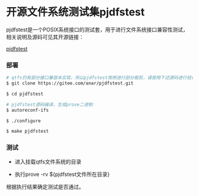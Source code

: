 # 开源文件系统测试集pjdfstest

pjdfstest是一个POSIX系统接口的测试套，用于进行文件系统接口兼容性测试，相关说明及源码可见其开源链接：

[pjdfstest](https://github.com/pjd/pjdfstest)

### 部署

```bash
# qtfs仍有部分接口兼容未实现，所以pjdfstest用例进行部分裁剪，请使用下述源码进行验证
$ git clone https://gitee.com/anar/pjdfstest.git

$ cd pjdfstest

# pjdfstest源码编译，生成prove二进制
$ autoreconf-ifs

$ ./configure

$ make pjdfstest

```

### 测试

* 进入挂载qtfs文件系统的目录

* 执行prove -rv ${pjdfstest文件所在目录}

根据执行结果确定测试是否通过。
